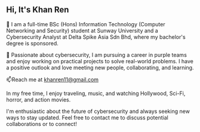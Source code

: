 ## Hi, It's Khan Ren

🔭 I am a full-time BSc (Hons) Information Technology (Computer Networking and Security) student at Sunway University and a Cybersecurity Analyst at Delta Spike Asia Sdn Bhd, where my bachelor's degree is sponsored.

🌱 Passionate about cybersecurity, I am pursuing a career in purple teams and enjoy working on practical projects to solve real-world problems. I have a positive outlook and love meeting new people, collaborating, and learning.

📫Reach me at khanren11@gmail.com

In my free time, I enjoy traveling, music, and watching Hollywood, Sci-Fi, horror, and action movies.

I'm enthusiastic about the future of cybersecurity and always seeking new ways to stay updated. Feel free to contact me to discuss potential collaborations or to connect!

<!--

- 

- 
- 👯 I’m looking to collaborate on ...
- 🤔 I’m looking for help with ...
- 💬 Ask me about ...
- 📫 How to reach me: ...
- 😄 Pronouns: ...
- ⚡ Fun fact: ...
-->
